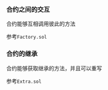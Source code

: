 ### 合约之间的交互

合约能够互相调用彼此的方法

参考<code>Factory.sol</code>

### 合约的继承

合约能够获取继承的方法，并且可以重写

参考<code>Extra.sol</code>